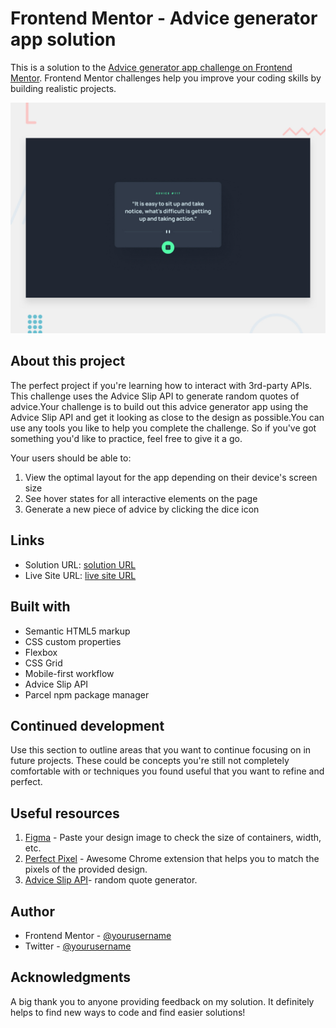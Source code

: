 # Frontend Mentor - Advice generator app solution

This is a solution to the [Advice generator app challenge on Frontend Mentor](https://www.frontendmentor.io/challenges/advice-generator-app-QdUG-13db). Frontend Mentor challenges help you improve your coding skills by building realistic projects.



![](./design/desktop-preview.jpg)




## About this project
The perfect project if you're learning how to interact with 3rd-party APIs. This challenge uses the Advice Slip API to generate random quotes of advice.Your challenge is to build out this advice generator app using the Advice Slip API and get it looking as close to the design as possible.You can use any tools you like to help you complete the challenge. So if you've got something you'd like to practice, feel free to give it a go.

Your users should be able to:

1. View the optimal layout for the app depending on their device's screen size
2. See hover states for all interactive elements on the page
3. Generate a new piece of advice by clicking the dice icon





## Links

- Solution URL: [ solution URL ](https://your-solution-url.com)
- Live Site URL: [live site URL](https://your-live-site-url.com)



## Built with

- Semantic HTML5 markup
- CSS custom properties
- Flexbox
- CSS Grid
- Mobile-first workflow
- Advice Slip API
- Parcel npm package manager

## Continued development

Use this section to outline areas that you want to continue focusing on in future projects. These could be concepts you're still not completely comfortable with or techniques you found useful that you want to refine and perfect.


## Useful resources
1. [Figma](https://www.figma.com/login) - Paste your design image to check the size of containers, width, etc.
2. [Perfect Pixel](https://chrome.google.com/webstore/detail/perfectpixel-by-welldonec/dkaagdgjmgdmbnecmcefdhjekcoceebi) - Awesome Chrome extension that helps you to match the pixels of the provided design.
3. [Advice Slip API](https://api.adviceslip.com/)- random quote generator.



## Author
- Frontend Mentor - [@yourusername](https://www.frontendmentor.io/profile/yourusername)
- Twitter - [@yourusername](https://www.twitter.com/yourusername)



## Acknowledgments
A big thank you to anyone providing feedback on my solution. It definitely helps to find new ways to code and find easier solutions!
